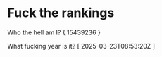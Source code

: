 # Fuck the rankings

Who the hell am I?
{ 15439236 }

What fucking year is it?
[ 2025-03-23T08:53:20Z ]
